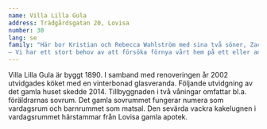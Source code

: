 ```yaml
---
name: Villa Lilla Gula
address: Trädgårdsgatan 20, Lovisa
number: 30
lang: se
family: "Här bor Kristian och Rebecca Wahlström med sina två söner, Zacharias 7 år och Espen 4 år. Till familjen hör även hundarna Turbo och Randolf. Kristian och Rebecca jobbar båda som vårdare av funktionshindrade och på sidan av jobbet delar de ett starkt gemensamt intresse för inredning och CrossFit.\n
– Vi har ett stort behov av att försöka förnya vårt hem på ett eller annat sätt. Vi vill inte bli uttråkade så vi ändrar om med jämna mellanrum."
---
```

Villa Lilla Gula är byggt 1890. I samband med renoveringen år 2002 utvidgades köket med en vinterbonad glasveranda. Följande utvidgning av det gamla huset skedde 2014. Tillbyggnaden i två våningar omfattar bl.a. föräldrarnas sovrum. Det gamla sovrummet fungerar numera som vardagsrum och barnrummet som matsal. Den sevärda vackra kakelugnen i vardagsrummet härstammar från Lovisa gamla apotek.
